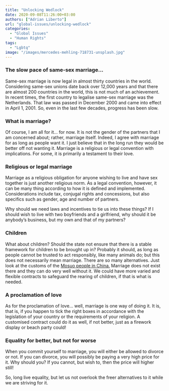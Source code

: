 ```yaml
---
title: "Unlocking Wedlock"
date: 2020-09-08T11:26:00+03:00
authors: ["Adrian Liberto"]
url: "global-issues/unlocking-wedlock"
categories: 
  - "Global Issues"
  - "Human Rights"
tags: 
  - "Lgbtq"
image: "/images/mercedes-mehling-718731-unsplash.jpg"
---
```


### **The slow pace of same-sex marriage…**

Same-sex marriage is now legal in almost thirty countries in the world. Considering same-sex unions date back over 12,000 years and that there are almost 200 countries in the world, this is not much of an achievement. In recent times, the first country to legalise same-sex marriage was the Netherlands. That law was passed in December 2000 and came into effect in April 1, 2001. So, even in the last few decades, progress has been slow.

### **What is marriage?**

Of course, I am all for it… for now. It is not the gender of the partners that I am concerned about; rather, marriage itself. Indeed, I agree with marriage for as long as people want it. I just believe that in the long run they would be better off not wanting it. Marriage is a religious or legal convention with implications. For some, it is primarily a testament to their love. 

### **Religious or legal marriage**

Marriage as a religious obligation for anyone wishing to live and have sex together is just another religious norm. As a legal convention, however, it can be many thing according to how it is defined and implemented. Considerations include tax, conjugal rights and concessions, but also specifics such as gender, age and number of partners. 

Why should we need laws and incentives to tie us into these things? If I should wish to live with two boyfriends and a girlfriend, why should it be anybody’s business, but my own and that of my partners? 

### **Children**

What about children? Should the state not ensure that there is a stable framework for children to be brought up in? Probably it should, as long as people cannot be trusted to act responsibly, like many animals do; but this does not necessarily mean marriage. There are so many alternatives. Just look at the customs of the [Mosuo people in China.](https://un-aligned.org/wp-content/uploads/2019/11/MAGAZINE-ISSUE-6VOL.1.pdf) Marriage does not exist there and they can do very well without it. We could have more varied and flexible contracts to safeguard the rearing of children, if that is what is needed.

### **A proclamation of love**

As for the proclamation of love… well, marriage is one way of doing it. It is, that is, if you happen to tick the right boxes in accordance with the legislation of your country or the requirements of your religion. A customised contract could do it as well, if not better, just as a firework display or beach party could! 

### **Equality for better, but not for worse**

When you commit yourself to marriage, you will either be allowed to divorce or not. If you can divorce, you will possibly be paying a very high price for it. Why should you? If you cannot, but wish to, then the price will higher still! 

So, long live equality, but let us not overlook the freer alternatives to it while we are striving for it.

